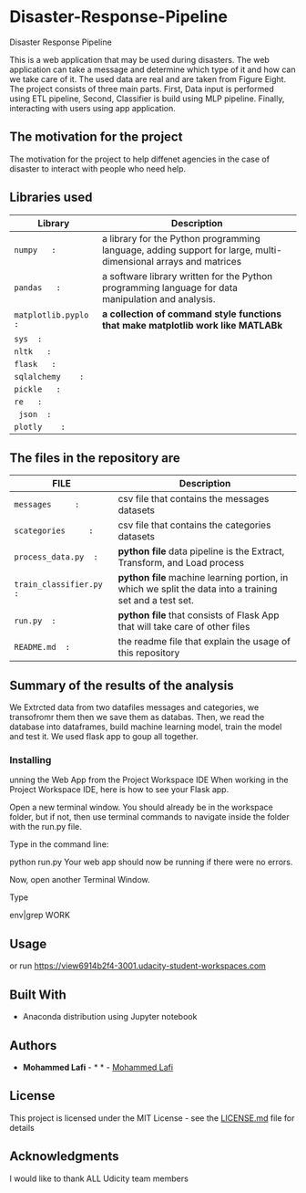 # Disaster-Response-Pipeline
  Disaster Response Pipeline

This is a web application that may be used during disasters. The web application can take a message and determine which type of it and how can we take care of it.
The used data are real and are taken from Figure Eight. The project consists of three main parts. First, Data input is  performed using ETL pipeline, Second, Classifier is build using MLP pipeline. Finally, interacting with users using app application.



## The motivation for the project

The motivation for the project to help diffenet agencies in the case of disaster to interact with people who need help. 

##  Libraries used


| Library | Description |
| --- | --- |
| `numpy   : `   |  a library for the Python programming language, adding support for large, multi-dimensional arrays and matrices |
| `pandas   : `    | a software library written for the Python programming language for data manipulation and analysis. |
| ` matplotlib.pyplo  : `      |   **a collection of command style functions that make matplotlib work like MATLABk** |
| ` sys  : `      |     |
| ` nltk   : `      |     |
| ` flask   : `      |     |
| `sqlalchemy    : `      |     |
| ` pickle   : `      |     |
| ` re   : `      |     |
| `  json  : `      |     |
| `plotly    : `      |     |


##  The files  in the repository are 

| FILE    | Description |
| ---  | --- |
| `messages     : `         |csv file that contains the messages  datasets  |
| `scategories     : `           |csv file that contains the  categories datasets  |
| `process_data.py  : `         |   **python file** data pipeline is the Extract, Transform, and Load process|
| `train_classifier.py  : `         |  **python file** machine learning portion, in which we split the data into a training set and a test set. |
| `run.py  : `         |  **python file** that consists of Flask App that will take care of other files|
| `README.md  : `                        |  the readme file that explain the usage of this repository|


## Summary of the results of the analysis

We Extrcted data from two datafiles messages and categories, we transofromr them then we save them as databas.
Then, we read the database into dataframes, build machine learning model, train the model and test it.
We used flask app to goup all together.

### Installing


unning the Web App from the Project Workspace IDE
When working in the Project Workspace IDE, here is how to see your Flask app.

Open a new terminal window. You should already be in the workspace folder, but if not, then use terminal commands to navigate inside the folder with the run.py file.

Type in the command line:

python run.py
Your web app should now be running if there were no errors.

Now, open another Terminal Window.

Type

env|grep WORK


## Usage

or run 
https://view6914b2f4-3001.udacity-student-workspaces.com

## Built With

* Anaconda distribution using Jupyter notebook 


## Authors

* **Mohammed Lafi** - *  * - [Mohammed Lafi](https://github.com/mohammedlafi)


## License

This project is licensed under the MIT License - see the [LICENSE.md](LICENSE.md) file for details

## Acknowledgments

I would like to thank ALL Udicity team members 

